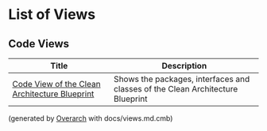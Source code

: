 # List of Views

## Code Views
| Title | Description |
|---|---|
| [Code View of the Clean Architecture Blueprint](code-view.md) | Shows the packages, interfaces and classes of the Clean Architecture Blueprint |


(generated by [Overarch](https://github.com/soulspace-org/overarch) with docs/views.md.cmb)
